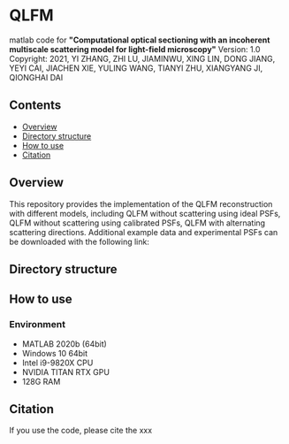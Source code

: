 # QLFM
matlab code for **"Computational optical sectioning with an incoherent multiscale scattering model for light-field microscopy"**
Version: 1.0 Copyright: 2021, YI ZHANG, ZHI LU, JIAMINWU, XING LIN, DONG JIANG, YEYI CAI, JIACHEN XIE, YULING WANG, TIANYI ZHU, XIANGYANG JI, QIONGHAI DAI

## Contents
- [Overview](#Overview)
- [Directory structure](#Directory-structure)
- [How to use](#How-to-use)
- [Citation](#Citation)

## Overview
This repository provides the implementation of the QLFM reconstruction with different models, including QLFM without scattering using ideal PSFs, QLFM without scattering using calibrated PSFs, QLFM with alternating scattering directions.
Additional example data and experimental PSFs can be downloaded with the following link:

## Directory structure
## How to use
### Environment
*   MATLAB 2020b (64bit)
*   Windows 10 64bit 
*   Intel i9-9820X CPU
*   NVIDIA TITAN RTX GPU
*   128G RAM
## Citation
If you use the code, please cite the xxx
